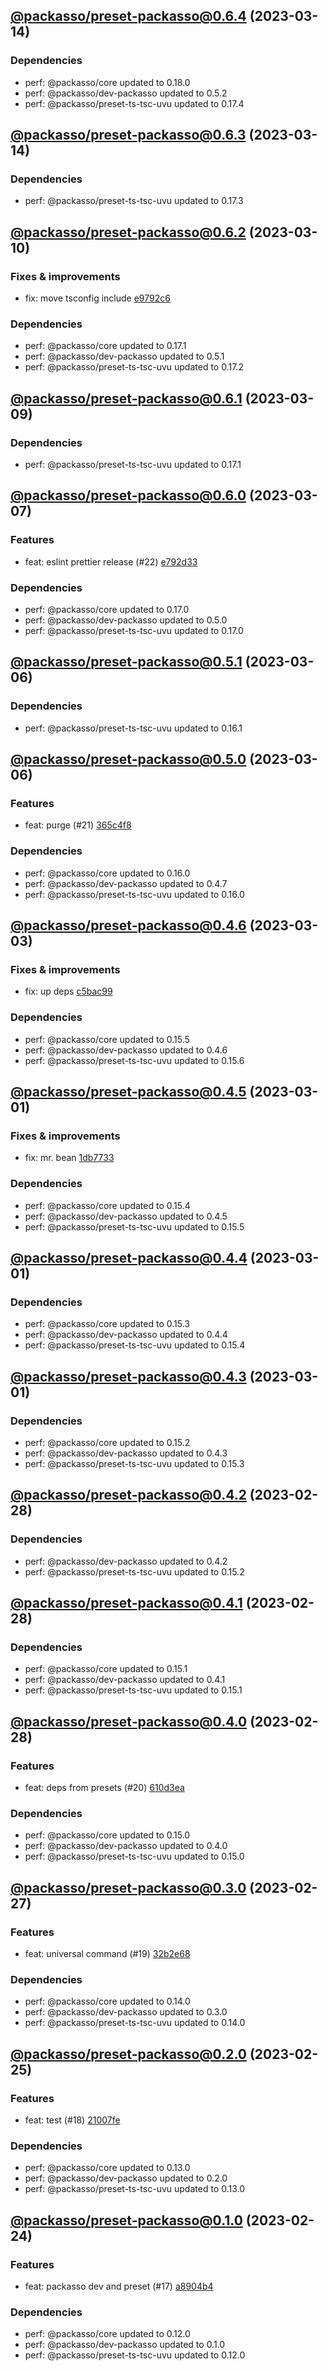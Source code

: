 ## [@packasso/preset-packasso@0.6.4](https://github.com/qiwi/packasso/compare/2023.3.14-packasso.preset-packasso.0.6.3-f0...2023.3.14-packasso.preset-packasso.0.6.4-f0) (2023-03-14)

### Dependencies
* perf: @packasso/core updated to 0.18.0
* perf: @packasso/dev-packasso updated to 0.5.2
* perf: @packasso/preset-ts-tsc-uvu updated to 0.17.4

## [@packasso/preset-packasso@0.6.3](https://github.com/qiwi/packasso/compare/2023.3.10-packasso.preset-packasso.0.6.2-f0...2023.3.14-packasso.preset-packasso.0.6.3-f0) (2023-03-14)

### Dependencies
* perf: @packasso/preset-ts-tsc-uvu updated to 0.17.3

## [@packasso/preset-packasso@0.6.2](https://github.com/qiwi/packasso/compare/2023.3.9-packasso.preset-packasso.0.6.1-f0...2023.3.10-packasso.preset-packasso.0.6.2-f0) (2023-03-10)

### Fixes & improvements
* fix: move tsconfig include [e9792c6](https://github.com/qiwi/packasso/commit/e9792c6a6628f1805582d1fcfa388b176adce7b0)

### Dependencies
* perf: @packasso/core updated to 0.17.1
* perf: @packasso/dev-packasso updated to 0.5.1
* perf: @packasso/preset-ts-tsc-uvu updated to 0.17.2

## [@packasso/preset-packasso@0.6.1](https://github.com/qiwi/packasso/compare/2023.3.7-packasso.preset-packasso.0.6.0-f0...2023.3.9-packasso.preset-packasso.0.6.1-f0) (2023-03-09)

### Dependencies
* perf: @packasso/preset-ts-tsc-uvu updated to 0.17.1

## [@packasso/preset-packasso@0.6.0](https://github.com/qiwi/packasso/compare/2023.3.6-packasso.preset-packasso.0.5.1-f0...2023.3.7-packasso.preset-packasso.0.6.0-f0) (2023-03-07)

### Features
* feat: eslint prettier release (#22) [e792d33](https://github.com/qiwi/packasso/commit/e792d336e83fc3c851e1541d2f6bed8560fa35f4)

### Dependencies
* perf: @packasso/core updated to 0.17.0
* perf: @packasso/dev-packasso updated to 0.5.0
* perf: @packasso/preset-ts-tsc-uvu updated to 0.17.0

## [@packasso/preset-packasso@0.5.1](https://github.com/qiwi/packasso/compare/2023.3.6-packasso.preset-packasso.0.5.0-f0...2023.3.6-packasso.preset-packasso.0.5.1-f0) (2023-03-06)

### Dependencies
* perf: @packasso/preset-ts-tsc-uvu updated to 0.16.1

## [@packasso/preset-packasso@0.5.0](https://github.com/qiwi/packasso/compare/2023.3.3-packasso.preset-packasso.0.4.6-f0...2023.3.6-packasso.preset-packasso.0.5.0-f0) (2023-03-06)

### Features
* feat: purge (#21) [365c4f8](https://github.com/qiwi/packasso/commit/365c4f83c08fe08baf9f8c4ac062452b81effc61)

### Dependencies
* perf: @packasso/core updated to 0.16.0
* perf: @packasso/dev-packasso updated to 0.4.7
* perf: @packasso/preset-ts-tsc-uvu updated to 0.16.0

## [@packasso/preset-packasso@0.4.6](https://github.com/qiwi/packasso/compare/2023.3.1-packasso.preset-packasso.0.4.5-f0...2023.3.3-packasso.preset-packasso.0.4.6-f0) (2023-03-03)

### Fixes & improvements
* fix: up deps [c5bac99](https://github.com/qiwi/packasso/commit/c5bac994fcf54db46b9d10c030922170f27b1a31)

### Dependencies
* perf: @packasso/core updated to 0.15.5
* perf: @packasso/dev-packasso updated to 0.4.6
* perf: @packasso/preset-ts-tsc-uvu updated to 0.15.6

## [@packasso/preset-packasso@0.4.5](https://github.com/qiwi/packasso/compare/2023.3.1-packasso.preset-packasso.0.4.4-f0...2023.3.1-packasso.preset-packasso.0.4.5-f0) (2023-03-01)

### Fixes & improvements
* fix: mr. bean [1db7733](https://github.com/qiwi/packasso/commit/1db77332a73f8ed6e3a26f38f773c2b37c59d83c)

### Dependencies
* perf: @packasso/core updated to 0.15.4
* perf: @packasso/dev-packasso updated to 0.4.5
* perf: @packasso/preset-ts-tsc-uvu updated to 0.15.5

## [@packasso/preset-packasso@0.4.4](https://github.com/qiwi/packasso/compare/2023.3.1-packasso.preset-packasso.0.4.3-f0...2023.3.1-packasso.preset-packasso.0.4.4-f0) (2023-03-01)

### Dependencies
* perf: @packasso/core updated to 0.15.3
* perf: @packasso/dev-packasso updated to 0.4.4
* perf: @packasso/preset-ts-tsc-uvu updated to 0.15.4

## [@packasso/preset-packasso@0.4.3](https://github.com/qiwi/packasso/compare/2023.2.28-packasso.preset-packasso.0.4.2-f0...2023.3.1-packasso.preset-packasso.0.4.3-f0) (2023-03-01)

### Dependencies
* perf: @packasso/core updated to 0.15.2
* perf: @packasso/dev-packasso updated to 0.4.3
* perf: @packasso/preset-ts-tsc-uvu updated to 0.15.3

## [@packasso/preset-packasso@0.4.2](https://github.com/qiwi/packasso/compare/2023.2.28-packasso.preset-packasso.0.4.1-f0...2023.2.28-packasso.preset-packasso.0.4.2-f0) (2023-02-28)

### Dependencies
* perf: @packasso/dev-packasso updated to 0.4.2
* perf: @packasso/preset-ts-tsc-uvu updated to 0.15.2

## [@packasso/preset-packasso@0.4.1](https://github.com/qiwi/packasso/compare/2023.2.28-packasso.preset-packasso.0.4.0-f0...2023.2.28-packasso.preset-packasso.0.4.1-f0) (2023-02-28)

### Dependencies
* perf: @packasso/core updated to 0.15.1
* perf: @packasso/dev-packasso updated to 0.4.1
* perf: @packasso/preset-ts-tsc-uvu updated to 0.15.1

## [@packasso/preset-packasso@0.4.0](https://github.com/qiwi/packasso/compare/2023.2.27-packasso.preset-packasso.0.3.0-f0...2023.2.28-packasso.preset-packasso.0.4.0-f0) (2023-02-28)

### Features
* feat: deps from presets (#20) [610d3ea](https://github.com/qiwi/packasso/commit/610d3ea11d0e6b61392ae3c9779c5428830abc3c)

### Dependencies
* perf: @packasso/core updated to 0.15.0
* perf: @packasso/dev-packasso updated to 0.4.0
* perf: @packasso/preset-ts-tsc-uvu updated to 0.15.0

## [@packasso/preset-packasso@0.3.0](https://github.com/qiwi/packasso/compare/2023.2.25-packasso.preset-packasso.0.2.0-f0...2023.2.27-packasso.preset-packasso.0.3.0-f0) (2023-02-27)

### Features
* feat: universal command (#19) [32b2e68](https://github.com/qiwi/packasso/commit/32b2e68963837b4b4debc039a65177ef238c538b)

### Dependencies
* perf: @packasso/core updated to 0.14.0
* perf: @packasso/dev-packasso updated to 0.3.0
* perf: @packasso/preset-ts-tsc-uvu updated to 0.14.0

## [@packasso/preset-packasso@0.2.0](https://github.com/qiwi/packasso/compare/2023.2.24-packasso.preset-packasso.0.1.0-f0...2023.2.25-packasso.preset-packasso.0.2.0-f0) (2023-02-25)

### Features
* feat: test (#18) [21007fe](https://github.com/qiwi/packasso/commit/21007fe63a3783002ae0198b8a7318221332ee23)

### Dependencies
* perf: @packasso/core updated to 0.13.0
* perf: @packasso/dev-packasso updated to 0.2.0
* perf: @packasso/preset-ts-tsc-uvu updated to 0.13.0

## [@packasso/preset-packasso@0.1.0](https://github.com/qiwi/packasso/compare/undefined...2023.2.24-packasso.preset-packasso.0.1.0-f0) (2023-02-24)

### Features
* feat: packasso dev and preset (#17) [a8904b4](https://github.com/qiwi/packasso/commit/a8904b481020e6ca9a00a4b4c23b917fe5b92012)

### Dependencies
* perf: @packasso/core updated to 0.12.0
* perf: @packasso/dev-packasso updated to 0.1.0
* perf: @packasso/preset-ts-tsc-uvu updated to 0.12.0
